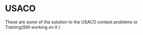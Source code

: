 # USACO
These are some of the solution to the USACO contest problems or Training(Still working on it )
